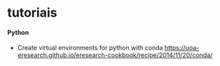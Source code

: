 # tutoriais

#### Python
- Create virtual environments for python with conda https://uoa-eresearch.github.io/eresearch-cookbook/recipe/2014/11/20/conda/
